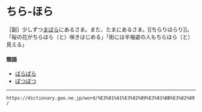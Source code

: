 # ちら‐ほら

［副］少しずつ[まばら](まばら（疎ら／疏ら）)にあるさま。また、たまにあるさま。[[ちらりほらり]]。「桜の花がちらほら（と）咲きはじめる」「街には半袖姿の人もちらほら（と）見える」

#### 類語

-   [ぱらぱら](https://dictionary.goo.ne.jp/word/%E3%81%B1%E3%82%89%E3%81%B1%E3%82%89/#jn-179895)
-   [ぽつぽつ](https://dictionary.goo.ne.jp/word/%E3%81%BD%E3%81%A4%E3%81%BD%E3%81%A4/#jn-204780)

---
`https://dictionary.goo.ne.jp/word/%E3%81%A1%E3%82%89%E3%81%BB%E3%82%89/`